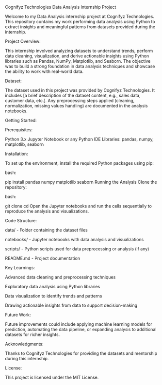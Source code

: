 Cognifyz Technologies Data Analysis Internship Project

Welcome to my Data Analysis internship project at Cognifyz Technologies. This repository contains my work performing data analysis using Python to extract insights and meaningful patterns from datasets provided during the internship.

Project Overview:

This internship involved analyzing datasets to understand trends, perform data cleaning, visualization, and derive actionable insights using Python libraries such as Pandas, NumPy, Matplotlib, and Seaborn. The objective was to build a strong foundation in data analysis techniques and showcase the ability to work with real-world data.

Dataset:

The dataset used in this project was provided by Cognifyz Technologies. It includes [a brief description of the dataset content, e.g., sales data, customer data, etc.]. Any preprocessing steps applied (cleaning, normalization, missing values handling) are documented in the analysis notebooks.

Getting Started:

Prerequisites:

Python 3.x
Jupyter Notebook or any Python IDE
Libraries: pandas, numpy, matplotlib, seaborn

Installation:

To set up the environment, install the required Python packages using pip:

bash:

pip install pandas numpy matplotlib seaborn
Running the Analysis
Clone the repository:

bash:

git clone <repository-url>
cd <repository-folder>
Open the Jupyter notebooks and run the cells sequentially to reproduce the analysis and visualizations.

Code Structure:

data/ - Folder containing the dataset files

notebooks/ - Jupyter notebooks with data analysis and visualizations

scripts/ - Python scripts used for data preprocessing or analysis (if any)

README.md - Project documentation

Key Learnings:

Advanced data cleaning and preprocessing techniques

Exploratory data analysis using Python libraries

Data visualization to identify trends and patterns

Drawing actionable insights from data to support decision-making

Future Work:

Future improvements could include applying machine learning models for prediction, automating the data pipeline, or expanding analysis to additional datasets for richer insights.

Acknowledgments:

Thanks to Cognifyz Technologies for providing the datasets and mentorship during this internship.

License:

This project is licensed under the MIT License.
